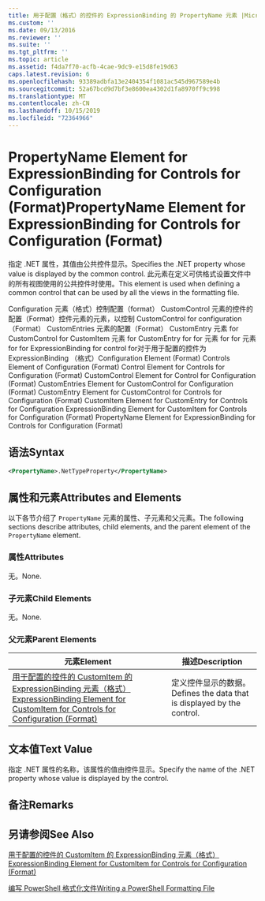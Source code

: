 ```yaml
---
title: 用于配置（格式）的控件的 ExpressionBinding 的 PropertyName 元素 |Microsoft Docs
ms.custom: ''
ms.date: 09/13/2016
ms.reviewer: ''
ms.suite: ''
ms.tgt_pltfrm: ''
ms.topic: article
ms.assetid: f4da7f70-acfb-4cae-9dc9-e15d8fe19d63
caps.latest.revision: 6
ms.openlocfilehash: 93389adbfa13e2404354f1081ac545d967589e4b
ms.sourcegitcommit: 52a67bcd9d7bf3e8600ea4302d1fa8970ff9c998
ms.translationtype: MT
ms.contentlocale: zh-CN
ms.lasthandoff: 10/15/2019
ms.locfileid: "72364966"
---
```

# <a name="propertyname-element-for-expressionbinding-for-controls-for-configuration-format"></a><span data-ttu-id="02e11-102">PropertyName Element for ExpressionBinding for Controls for Configuration (Format)</span><span class="sxs-lookup"><span data-stu-id="02e11-102">PropertyName Element for ExpressionBinding for Controls for Configuration (Format)</span></span>

<span data-ttu-id="02e11-103">指定 .NET 属性，其值由公共控件显示。</span><span class="sxs-lookup"><span data-stu-id="02e11-103">Specifies the .NET property whose value is displayed by the common control.</span></span> <span data-ttu-id="02e11-104">此元素在定义可供格式设置文件中的所有视图使用的公共控件时使用。</span><span class="sxs-lookup"><span data-stu-id="02e11-104">This element is used when defining a common control that can be used by all the views in the formatting file.</span></span>

<span data-ttu-id="02e11-105">Configuration 元素（格式）控制配置（format） CustomControl 元素的控件的配置（Format）控件元素的元素，以控制 CustomControl for configuration （Format） CustomEntries 元素的配置（Format） CustomEntry 元素 for CustomControl for CustomItem 元素 for CustomEntry for for 元素 for for 元素 for for ExpressionBinding for control for对于用于配置的控件为 ExpressionBinding （格式）</span><span class="sxs-lookup"><span data-stu-id="02e11-105">Configuration Element (Format) Controls Element of Configuration (Format) Control Element for Controls for Configuration (Format) CustomControl Element for Control for Configuration (Format) CustomEntries Element for CustomControl for Configuration (Format) CustomEntry Element for CustomControl for Controls for Configuration (Format) CustomItem Element for CustomEntry for Controls for Configuration ExpressionBinding Element for CustomItem for Controls for Configuration (Format) PropertyName Element for ExpressionBinding for Controls for Configuration (Format)</span></span>

## <a name="syntax"></a><span data-ttu-id="02e11-106">语法</span><span class="sxs-lookup"><span data-stu-id="02e11-106">Syntax</span></span>

```xml
<PropertyName>.NetTypeProperty</PropertyName>
```

## <a name="attributes-and-elements"></a><span data-ttu-id="02e11-107">属性和元素</span><span class="sxs-lookup"><span data-stu-id="02e11-107">Attributes and Elements</span></span>

<span data-ttu-id="02e11-108">以下各节介绍了 `PropertyName` 元素的属性、子元素和父元素。</span><span class="sxs-lookup"><span data-stu-id="02e11-108">The following sections describe attributes, child elements, and the parent element of the `PropertyName` element.</span></span>

### <a name="attributes"></a><span data-ttu-id="02e11-109">属性</span><span class="sxs-lookup"><span data-stu-id="02e11-109">Attributes</span></span>

<span data-ttu-id="02e11-110">无。</span><span class="sxs-lookup"><span data-stu-id="02e11-110">None.</span></span>

### <a name="child-elements"></a><span data-ttu-id="02e11-111">子元素</span><span class="sxs-lookup"><span data-stu-id="02e11-111">Child Elements</span></span>

<span data-ttu-id="02e11-112">无。</span><span class="sxs-lookup"><span data-stu-id="02e11-112">None.</span></span>

### <a name="parent-elements"></a><span data-ttu-id="02e11-113">父元素</span><span class="sxs-lookup"><span data-stu-id="02e11-113">Parent Elements</span></span>

|<span data-ttu-id="02e11-114">元素</span><span class="sxs-lookup"><span data-stu-id="02e11-114">Element</span></span>|<span data-ttu-id="02e11-115">描述</span><span class="sxs-lookup"><span data-stu-id="02e11-115">Description</span></span>|
|-------------|-----------------|
|[<span data-ttu-id="02e11-116">用于配置的控件的 CustomItem 的 ExpressionBinding 元素（格式）</span><span class="sxs-lookup"><span data-stu-id="02e11-116">ExpressionBinding Element for CustomItem for Controls for Configuration (Format)</span></span>](./expressionbinding-element-for-customitem-for-controls-for-configuration-format.md)|<span data-ttu-id="02e11-117">定义控件显示的数据。</span><span class="sxs-lookup"><span data-stu-id="02e11-117">Defines the data that is displayed by the control.</span></span>|

## <a name="text-value"></a><span data-ttu-id="02e11-118">文本值</span><span class="sxs-lookup"><span data-stu-id="02e11-118">Text Value</span></span>

<span data-ttu-id="02e11-119">指定 .NET 属性的名称，该属性的值由控件显示。</span><span class="sxs-lookup"><span data-stu-id="02e11-119">Specify the name of the .NET property whose value is displayed by the control.</span></span>

## <a name="remarks"></a><span data-ttu-id="02e11-120">备注</span><span class="sxs-lookup"><span data-stu-id="02e11-120">Remarks</span></span>

## <a name="see-also"></a><span data-ttu-id="02e11-121">另请参阅</span><span class="sxs-lookup"><span data-stu-id="02e11-121">See Also</span></span>

[<span data-ttu-id="02e11-122">用于配置的控件的 CustomItem 的 ExpressionBinding 元素（格式）</span><span class="sxs-lookup"><span data-stu-id="02e11-122">ExpressionBinding Element for CustomItem for Controls for Configuration (Format)</span></span>](./expressionbinding-element-for-customitem-for-controls-for-configuration-format.md)

[<span data-ttu-id="02e11-123">编写 PowerShell 格式化文件</span><span class="sxs-lookup"><span data-stu-id="02e11-123">Writing a PowerShell Formatting File</span></span>](./writing-a-powershell-formatting-file.md)

